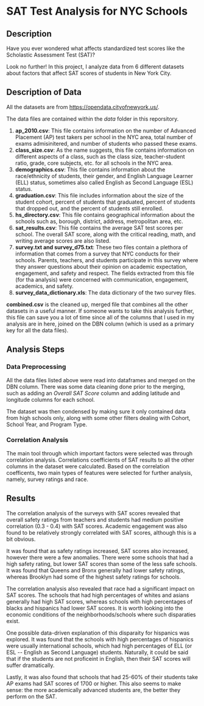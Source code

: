 # SAT Test Analysis for NYC Schools

## Description
Have you ever wondered what affects standardized test scores like the Scholastic Assessment Test (SAT)?

Look no further! In this project, I analyze data from 6 different datasets about factors that affect SAT scores of students in New York City.

## Description of Data
All the datasets are from https://opendata.cityofnewyork.us/.

The data files are contained within the _data_ folder in this reporsitory.

1. **ap_2010.csv**: This file contains information on the number of Advanced Placement (AP) test takers per school in the NYC area, total number of exams admisinitered, and number of students who passed these exams. 
2. **class_size.csv**: As the name suggests, this file contains information on different aspects of a class, such as the class size, teacher-student ratio, grade, core subjects, etc. for all schools in the NYC area.
3. **demographics.csv**: This file contains information about the race/ethnicity of students, their gender, and English Language Learner (ELL) status, sometimes also called English as Second Language (ESL) status.
4. **graduation.csv**: This file includes information about the size of the student cohort, percent of students that graduated, percent of students that dropped out, and the percent of students still enrolled.
5. **hs_directory.csv**: This file contains geographical information about the schools such as, borough, district, address, metropolitan area, etc.
6. **sat_results.csv**: This file contains the average SAT test scores per school. The overall SAT score, along with the critical reading, math, and writing average scores are also listed.
7. **survey.txt and survey_d75.txt**: These two files contain a plethora of information that comes from a survey that NYC conducts for their schools. Parents, teachers, and students participate in this survey where they answer questions about their opinion on academic expectation, engagement, and safety and respect. The fields extracted from this file (for tha analysis) were concerned with communication, engagement, academics, and safety. 
8. **survey_data_dictionary.xls**: The data dictionary of the two survey files.

**combined.csv** is the cleaned up, merged file that combines all the other datasets in a useful manner. If someone wants to take this analysis further, this file can save you a lot of time since all of the columns that I used in my analysis are in here, joined on the DBN column (which is used as a primary key for all the data files).

## Analysis Steps
### Data Preprocessing
All the data files listed above were read into dataframes and merged on the DBN column. There was some data cleaning done prior to the merging, such as adding an _Overall SAT Score_ column and adding latitude and longitude columns for each school.

The dataset was then condensed by making sure it only contained data from high schools only, along with some other filters dealing with Cohort, School Year, and Program Type.

### Correlation Analysis
The main tool through which important factors were selected was through correlation analysis. Correlations coefficients of SAT results to all the other columns in the dataset were calculated. Based on the correlation coefficents, two main types of features were selected for further analysis, namely, survey ratings and race.

## Results
The correlation analysis of the surveys with SAT scores revealed that overall safety ratings from teachers and students had medium positive correlation (0.3 - 0.4) with SAT scores. Academic engagement was also found to be relatively strongly correlated with SAT scores, although this is a bit obvious.

It was found that as safety ratings increased, SAT scores also increased, however there were a few anomalies. There were some schools that had a high safety rating, but lower SAT scores than some of the less safe schools. It was found that Queens and Bronx generally had lower safety ratings, whereas Brooklyn had some of the highest safety ratings for schools.

The correlation analysis also revealed that race had a significant impact on SAT scores. The schools that had high percentages of whites and asians generally had high SAT scores, whereas schools with high percentages of blacks and hispanics had lower SAT scores. It is worth looking into the economic conditions of the neighborhoods/schools where such disparaties exist.

One possible data-driven explanation of this disparaity for hispanics was explored. It was found that the schools with high percentages of hispanics were usually international schools, which had high percentages of ELL (or ESL -- English as Second Language) students. Naturally, it could be said that if the students are not proficeint in English, then their SAT scores will suffer dramatically.

Lastly, it was also found that schools that had 25-60% of their students take AP exams had SAT scores of 1700 or higher. This also seems to make sense: the more academically advanced students are, the better they perform on the SAT.